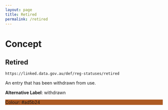 ```yaml
---
layout: page
title: Retired
permalink: /retired
---
```

# Concept

## Retired

`https://linked.data.gov.au/def/reg-statuses/retired`

An entry that has been withdrawn from use.

**Alternative Label**: withdrawn

<div style="background-color: #ad5b24; display: block;">Colour: #ad5b24</div>